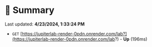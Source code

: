 # 📖 Summary
Last updated: **4/23/2024, 1:33:24 PM**

- `GET` [https://jupiterlab-render-0pdn.onrender.com/lab?](https://jupiterlab-render-0pdn.onrender.com/lab?) - **Up** (196ms)
